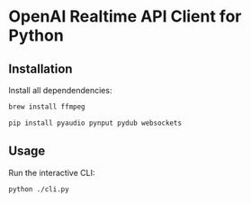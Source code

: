 # OpenAI Realtime API Client for Python

## Installation

Install all dependendencies:

```bash
brew install ffmpeg
```

```bash
pip install pyaudio pynput pydub websockets
```

## Usage

Run the interactive CLI:

```bash
python ./cli.py
```
